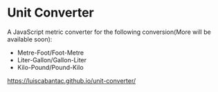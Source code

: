 # Unit Converter

A JavaScript metric converter for the following conversion(More will be available soon):

- Metre-Foot/Foot-Metre
- Liter-Gallon/Gallon-Liter
- Kilo-Pound/Pound-Kilo

https://luiscabantac.github.io/unit-converter/
